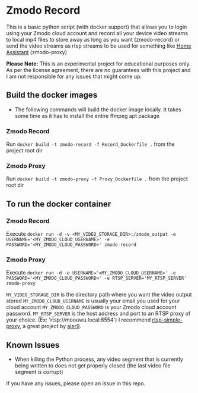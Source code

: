# Zmodo Record

This is a basic python script (with docker support) that allows you to login using your Zmodo cloud account and record all your device video streams to local mp4 files to store away as long as you want (zmodo-record) or send the video streams as rtsp streams to be used for something like [Home Assistant](https://www.home-assistant.io/getting-started) (zmodo-proxy)

**Please Note:** This is an experimental project for educational purposes only. As per the license agreement, there are no guarantees with this project and I am not responsible for any issues that might come up.

## Build the docker images
* The following commands will build the docker image locally. It takes some time as it has to install the entire ffmpeg apt package

### Zmodo Record
Run `docker build -t zmodo-record -f Record_Dockerfile .` from the project root dir

### Zmodo Proxy
Run `docker build -t zmodo-proxy -f Proxy_Dockerfile .` from the project root dir

## To run the docker container

### Zmodo Record
Execute `docker run -d -v <MY_VIDEO_STORAGE_DIR>:/zmodo_output -e USERNAME='<MY_ZMODO_CLOUD_USERNAME>' -e PASSWORD='<MY_ZMODO_CLOUD_PASSWORD>' zmodo-record`

### Zmodo Proxy
Execute `docker run -d -e USERNAME='<MY_ZMODO_CLOUD_USERNAME>' -e PASSWORD='<MY_ZMODO_CLOUD_PASSWORD>' -e RTSP_SERVER='MY_RTSP_SERVER' zmodo-proxy`

`MY_VIDEO_STORAGE_DIR` is the directory path where you want the video output stored
`MY_ZMODO_CLOUD_USERNAME` is usually your email you used for your cloud account
`MY_ZMODO_CLOUD_PASSWORD` is your Zmodo cloud account password.
`MY_RTSP_SERVER` is the host address and port to an RTSP proxy of your choice. (Ex: 'rtsp://moouwu.local:8554') I recommend [rtsp-simple-proxy](https://github.com/aler9/rtsp-simple-proxy), a great project by [aler9](https://github.com/aler9).


## Known Issues
* When killing the Python process, any video segment that is currently being written to does not get properly closed (the last video file segment is corrupt) 

If you have any issues, please open an issue in this repo.
